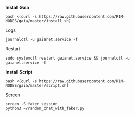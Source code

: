 <b> Install Gaia </b>

```
bash <(curl -s https://raw.githubusercontent.com/R1M-NODES/gaia/master/install.sh)
```

Logs
```
journalctl -u gaianet.service -f
```

Restart
```
sudo systemctl restart gaianet.service && journalctl -u gaianet.service -f
```



<b> Install Script </b>

```
bash <(curl -s https://raw.githubusercontent.com/R1M-NODES/gaia/master/script.sh)
```

Screen
```
screen -S faker_session
python3 ~/random_chat_with_faker.py
```
